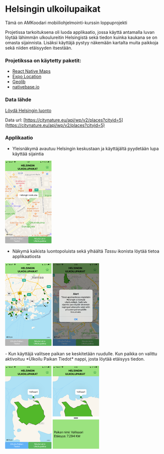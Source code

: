 # Helsingin ulkoilupaikat

Tämä on AMKoodari mobiiliohjelmointi-kurssin loppuprojekti

Projetissa tarkoituksena oli luoda applikaatio, jossa käyttä antamalla luvan löytää lähimmän ulkoulureitin Helsingistä sekä tiedon kuinka kaukana se on omasta sijainnista. Lisäksi käyttäjä pystyy näkemään kartalta muita paikkoja sekä niiden etäisyyden itsestään.

### Projetikssa on käytetty paketit:

- [React Native Maps](https://github.com/react-native-maps/react-native-maps)
- [Expo Location](https://www.npmjs.com/package/expo-location)
- [Geolib](https://www.npmjs.com/package/geolib)
- [nativebase.io](https://docs.nativebase.io/)


### Data lähde

[Löydä Helsingin luonto](https://citynature.eu/fi/helsinki/)

Data url: [https://citynature.eu/api/wp/v2/places?cityid=5](https://citynature.eu/api/wp/v2/places?cityid=5)


### Applikaatio

- Yleisnäkymä avautuu Helsingin keskustaan ja käyttäjältä pyydetään lupa käyttää sijaintia

<img src="https://github.com/Hattusin/Mobile_app/blob/master/outdoor_finder/images/helsinginkeskusta.png" width="30%" height="30%">

- Näkymä kaikista luontopoluista sekä ylhäältä *Tassu* ikonista löytää tietoa applikaatiosta

<p float="left">
    <img src="https://github.com/Hattusin/Mobile_app/blob/master/outdoor_finder/images/view_outdoorplaces.png" width="30%" height="30%">
    <img src="https://github.com/Hattusin/Mobile_app/blob/master/outdoor_finder/images/Applikaatio_info.PNG" width="30%" height="30%">
</p>
- Kun käyttäjä valitsee paikan se keskitetään ruudulle. Kun paikka on valittu aktivoituu *Ulkoilu Paikan Tiedot* nappi, josta löytää etäisyys tiedon.

<p float="left">
    <img src="https://github.com/Hattusin/Mobile_app/blob/master/outdoor_finder/images/vallisaari.PNG" width="30%" height="30%">
    <img src="https://github.com/Hattusin/Mobile_app/blob/master/outdoor_finder/images/vallisaari_tiedot.PNG" width="30%" height="30%">

</p>




